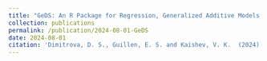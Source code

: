 ```yaml
---
title: "GeDS: An R Package for Regression, Generalized Additive Models and Functional Gradient Boosting, based on Geometrically Designed (GeD) Splines"
collection: publications
permalink: /publication/2024-08-01-GeDS
date: 2024-08-01
citation: 'Dimitrova, D. S., Guillen, E. S. and Kaishev, V. K.  (2024). &quot;GeDS: An R Package for Regression, Generalized Additive Models and Functional Gradient Boosting, based on Geometrically Designed (GeD) Splines.&quot; <i>Manuscript submitted for publication.</i>'
---
```



